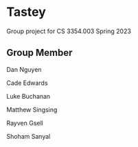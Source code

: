 # Tastey
Group project for CS 3354.003 Spring 2023

## Group Member
Dan Nguyen

Cade Edwards

Luke Buchanan

Matthew Singsing

Rayven Gsell

Shoham Sanyal
